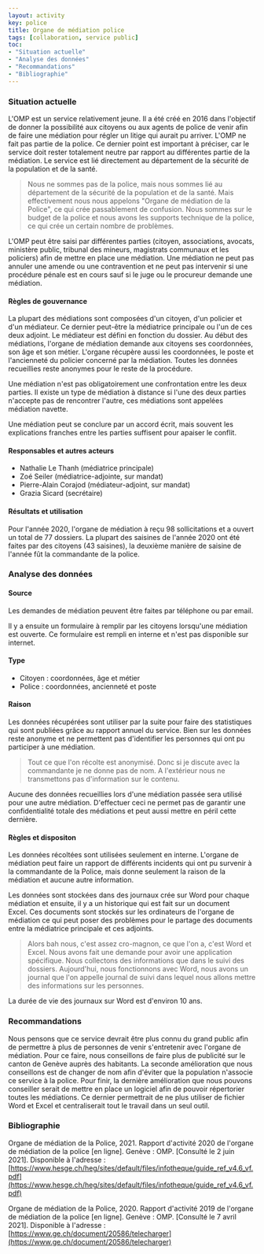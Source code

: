 ```yaml
---
layout: activity
key: police
title: Organe de médiation police
tags: [collaboration, service public]
toc:
- "Situation actuelle"
- "Analyse des données"
- "Recommandations"
- "Bibliographie"
---
```


### Situation actuelle
L'OMP est un service relativement jeune. Il a été créé en 2016 dans l'objectif de donner la possibilité aux citoyens ou aux agents de police de venir afin de faire une médiation pour régler un litige qui aurait pu arriver. L'OMP ne fait pas partie de la police. Ce dernier point est important à préciser, car le service doit rester totalement neutre par rapport au différentes partie de la médiation. Le service est lié directement au département de la sécurité de la population et de la santé.

> Nous ne sommes pas de la police, mais nous sommes lié au département de la sécurité de la population et de la santé. Mais effectivement nous nous appelons "Organe de médiation de la Police", ce qui crée passablement de confusion. Nous sommes sur le budget de la police et nous avons les supports technique de la police, ce qui crée un certain nombre de problèmes.

L'OMP peut être saisi par différentes parties (citoyen, associations, avocats, ministère public, tribunal des mineurs, magistrats communaux et les policiers) afin de mettre en place une médiation. Une médiation ne peut pas annuler une amende ou une contravention et ne peut pas intervenir si une procédure pénale est en cours sauf si le juge ou le procureur demande une médiation.

#### Règles de gouvernance
La plupart des médiations sont composées d'un citoyen, d'un policier et d'un médiateur. Ce dernier peut-être la médiatrice principale ou l'un de ces deux adjoint. Le médiateur est défini en fonction du dossier. Au début des médiations, l'organe de médiation demande aux citoyens ses coordonnées, son âge et son métier. L'organe récupère aussi les coordonnées, le poste et l'ancienneté du policier concerné par la médiation. Toutes les données recueillies reste anonymes pour le reste de la procédure.

Une médiation n'est pas obligatoirement une confrontation entre les deux parties. Il existe un type de médiation à distance si l'une des deux parties n'accepte pas de rencontrer l'autre, ces médiations sont appelées médiation navette.

Une médiation peut se conclure par un accord écrit, mais souvent les explications franches entre les parties suffisent pour apaiser le conflit.

#### Responsables et autres acteurs
- Nathalie Le Thanh (médiatrice principale)
- Zoé Seiler (médiatrice-adjointe, sur mandat)
- Pierre-Alain Corajod (médiateur-adjoint, sur mandat)
- Grazia Sicard (secrétaire)

#### Résultats et utilisation
Pour l'année 2020, l'organe de médiation à reçu 98 sollicitations et a ouvert un total de 77 dossiers. La plupart des saisines de l'année 2020 ont été faites par des citoyens (43 saisines), la deuxième manière de saisine de l'année fût la commandante de la police.

### Analyse des données

#### Source
Les demandes de médiation peuvent être faites par téléphone ou par email. 

Il y a ensuite un formulaire à remplir par les citoyens lorsqu'une médiation est ouverte. Ce formulaire est rempli en interne et n'est pas disponible sur internet.

#### Type
- Citoyen : coordonnées, âge et métier
- Police : coordonnées, ancienneté et poste

#### Raison
Les données récupérées sont utiliser par la suite pour faire des statistiques qui sont publiées grâce au rapport annuel du service. Bien sur les données reste anonyme et ne permettent pas d'identifier les personnes qui ont pu participer à une médiation. 

> Tout ce que l'on récolte est anonymisé. Donc si je discute avec la commandante je ne donne pas de nom. A l'extérieur nous ne transmettons pas d'information sur le contenu.

Aucune des données recueillies lors d'une médiation passée sera utilisé pour une autre médiation. D'effectuer ceci ne permet pas de garantir une confidentialité totale des médiations et peut aussi mettre en péril cette dernière.

#### Règles et dispositon
Les données récoltées sont utilisées seulement en interne. L'organe de médiation peut faire un rapport de différents incidents qui ont pu survenir à la commandante de la Police, mais donne seulement la raison de la médiation et aucune autre information.

Les données sont stockées dans des journaux crée sur Word pour chaque médiation et ensuite, il y a un historique qui est fait sur un document Excel. Ces documents sont stockés sur les ordinateurs de l'organe de médiation ce qui peut poser des problèmes pour le partage des documents entre la médiatrice principale et ces adjoints.

> Alors bah nous, c'est assez cro-magnon, ce que l'on a, c'est Word et Excel. Nous avons fait une demande pour avoir une application spécifique. Nous collectons des informations que dans le suivi des dossiers. Aujourd'hui, nous fonctionnons avec Word, nous avons un journal que l'on appelle journal de suivi dans lequel nous allons mettre des informations sur les personnes.

La durée de vie des journaux sur Word est d'environ 10 ans.

### Recommandations
Nous pensons que ce service devrait être plus connu du grand public afin de permettre à plus de personnes de venir s'entretenir avec l'organe de médiation. Pour ce faire, nous conseillons de faire plus de publicité sur le canton de Genève auprès des habitants. La seconde amélioration que nous conseillons est de changer de nom afin d'éviter que la population n'associe ce service à la police. Pour finir, la dernière amélioration que nous pouvons conseiller serait de mettre en place un logiciel afin de pouvoir répertorier toutes les médiations. Ce dernier permettrait de ne plus utiliser de fichier Word et Excel et centraliserait tout le travail dans un seul outil.

### Bibliographie
Organe de médiation de la Police, 2021. Rapport d'activité 2020 de l'organe de médiation de la police [en ligne]. Genève : OMP. [Consulté le 2 juin 2021]. Disponible à l'adresse : [https://www.hesge.ch/heg/sites/default/files/infotheque/guide_ref_v4.6_vf.pdf](https://www.hesge.ch/heg/sites/default/files/infotheque/guide_ref_v4.6_vf.pdf)

Organe de médiation de la Police, 2020. Rapport d'activité 2019 de l'organe de médiation de la police [en ligne]. Genève : OMP. [Consulté le 7 avril 2021]. Disponible à l'adresse : [https://www.ge.ch/document/20586/telecharger](https://www.ge.ch/document/20586/telecharger)
